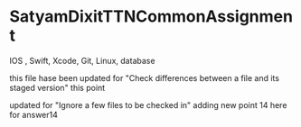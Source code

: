 # SatyamDixitTTNCommonAssignment

IOS , Swift, Xcode, Git, Linux, database

this file hase been updated for "Check differences between a file and its staged version" this point

updated for "Ignore a few files to be checked in" adding new point 14 here for answer14
